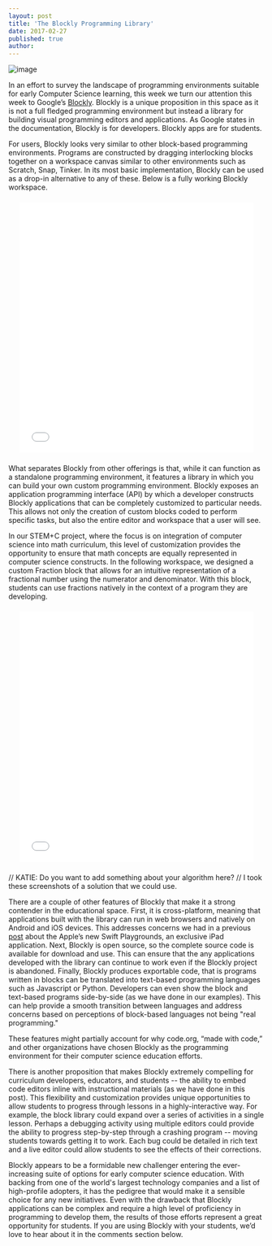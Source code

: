 ```yaml
---
layout: post
title: 'The Blockly Programming Library'
date: 2017-02-27
published: true
author:
---
```

<style>
iframe {border:none;}
.framed-demo {
  display: block;
  width: calc(100% - 44px);
  height: calc((100vw - 304px)*12/16);
  margin-left: auto;
  margin-right: auto;
  margin-top: 22px;
  margin-bottom: 22px;
  max-width: 960px;
  max-height: 540px;
}
.container {max-width: 50rem;}
</style>

![image](https://lh3.googleusercontent.com/-V3U254SXl9-Q0WD61bg8krSWqhYLC9SyKLsMRqVUHz_GGqEzo5mJCJf5dApo9X2-GVaDoncacSQZtBxocPr3Drd_BgT4w=s1376)

In an effort to survey the landscape of programming environments suitable for early Computer Science learning, this week we turn our attention this week to Google’s [Blockly](https://developers.google.com/blockly/).  Blockly is a unique proposition in this space as it is not a full fledged programming environment but instead a library for building visual programming editors and applications.  As Google states in the documentation, Blockly is for developers. Blockly apps are for students.

<!--excerpt-->

For users, Blockly looks very similar to other block-based programming environments.  Programs are constructed by dragging interlocking blocks together on a workspace canvas similar to other environments such as Scratch, Snap, Tinker. In its most basic implementation, Blockly can be used as a drop-in alternative to any of these.  Below is a fully working Blockly workspace.

<iframe src="../blockly.html" class="framed-demo" scrolling="no"></iframe>

What separates Blockly from other offerings is that, while it can function as a standalone programming environment, it features a library in which you can build your own custom programming environment.  Blockly exposes an application programming interface (API) by which a developer constructs Blockly applications that can be completely customized to particular needs.  This allows not only the creation of custom blocks coded to perform specific tasks, but also the entire editor and workspace that a user will see.

In our STEM+C project, where the focus is on integration of computer science into math curriculum, this level of customization provides the opportunity to ensure that math concepts are equally represented in computer science constructs.  In the following workspace, we designed a custom Fraction block that allows for an intuitive representation of a fractional number using the numerator and denominator.  With this block, students can use fractions natively in the context of a program they are developing.

<iframe src="../blockly-fractions.html" class="framed-demo" scrolling="no"></iframe>

// KATIE: Do you want to add something about your algorithm here?
// I took these screenshots of a solution that we could use.

There are a couple of other features of Blockly that make it a strong contender in the educational space.  First, it is cross-platform, meaning that applications built with the library can run in web browsers and natively on Android and iOS devices. This addresses concerns we had in a previous [post](http://blog.everydaycomputing.org/2016/11/04/welcome-to-the-playground/) about the Apple’s new Swift Playgrounds, an exclusive iPad application. Next, Blockly is open source, so the complete source code is available for download and use. This can ensure that the any applications developed with the library can continue to work even if the Blockly project is abandoned. Finally, Blockly produces exportable code, that is programs written in blocks can be translated into text-based programming languages such as Javascript or Python. Developers can even show the block and text-based programs side-by-side (as we have done in our examples). This can help provide a smooth transition between languages and address concerns based on perceptions of block-based languages not being "real programming."

These features might partially account for why code.org, “made with code,” and other organizations have chosen Blockly as the programming environment for their computer science education efforts.

There is another proposition that makes Blockly extremely compelling for curriculum developers, educators, and students --  the ability to embed code editors inline with instructional materials (as we have done in this post). This flexibility and customization provides unique opportunities to allow students to progress through lessons in a highly-interactive way.  For example, the block library could expand over a series of activities in a single lesson.  Perhaps a debugging activity using multiple editors could provide the ability to progress step-by-step through a crashing program -- moving students towards getting it to work. Each bug could be detailed in rich text and a live editor could allow students to see the effects of their corrections.

Blockly appears to be a formidable new challenger entering the ever-increasing suite of options for early computer science education. With backing from one of the world's largest technology companies and a list of high-profile adopters, it has the pedigree that would make it a sensible choice for any new initiatives. Even with the drawback that Blockly applications can be complex and require a high level of proficiency in programming to develop them, the results of those efforts represent a great opportunity for students. If you are using Blockly with your students, we’d love to hear about it in the comments section below.
